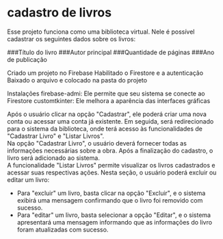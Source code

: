 # cadastro de livros

Esse projeto funciona como uma biblioteca virtual. Nele é possível cadastrar os seguintes dados sobre os livros:

###Título do livro
###Autor principal
###Quantidade de páginas
###Ano de publicação

Criado um projeto no Firebase 
Habilitado o Firestore e a autenticação
Baixado o arquivo e colocado na pasta do projeto

Instalações 
firebase-admi: Ele permite que seu sistema se conecte ao Firestore
customtkinter: Ele melhora a aparência das interfaces gráficas 


Após o usuário clicar na opção "Cadastrar", ele poderá criar uma nova conta ou acessar uma conta já existente. Em seguida, será redirecionado para o sistema da biblioteca, onde terá acesso às funcionalidades de "Cadastrar Livro" e "Listar Livros".  
Na opção "Cadastrar Livro", o usuário deverá fornecer todas as informações necessárias sobre a obra. Após a finalização do cadastro, o livro será adicionado ao sistema.  
A funcionalidade "Listar Livros" permite visualizar os livros cadastrados e acessar suas respectivas ações. Nesta seção, o usuário poderá excluir ou editar um livro:  
- Para "excluir" um livro, basta clicar na opção "Excluir", e o sistema exibirá uma mensagem confirmando que o livro foi removido com sucesso.  
- Para "editar" um livro, basta selecionar a opção "Editar", e o sistema apresentará uma mensagem informando que as informações do livro foram atualizadas com sucesso.

  

 

